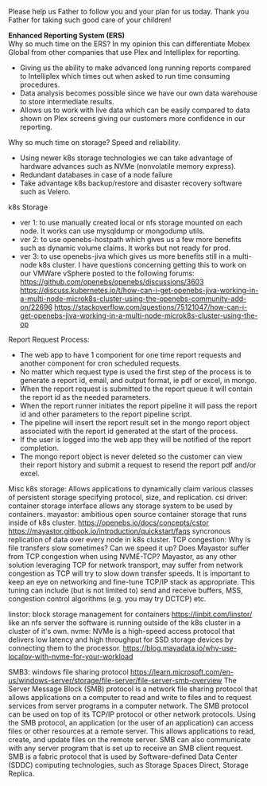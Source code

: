 Please help us Father to follow you and your plan for us today.
Thank you Father for taking such good care of your children!


**Enhanced Reporting System (ERS)**  
Why so much time on the ERS?  In my opinion this can differentiate Mobex Global from other companies that use Plex and Intelliplex for reporting.

- Giving us the ability to make advanced long running reports compared to Intelliplex which times out when asked to run time consuming procedures.
- Data analysis becomes possible since we have our own data warehouse to store intermediate results.
- Allows us to work with live data which can be easily compared to data shown on Plex screens giving our customers more confidence in our reporting.  

Why so much time on storage?  Speed and reliability.  
- Using newer k8s storage technologies we can take advantage of hardware advances such as NVMe (nonvolatile memory express).
- Redundant databases in case of a node failure
- Take advantage k8s backup/restore and disaster recovery software such as Velero.   

k8s Storage
- ver 1: to use manually created local or nfs storage mounted on each node. It works can use mysqldump or mongodump utils.
- ver 2: to use openebs-hostpath which gives us a few more benefits such as dynamic volume claims. It works but not ready for prod.
- ver 3: to use openebs-jiva which gives us more benefits still in a multi-node k8s cluster. I have questions concerning getting this to work on our VMWare vSphere posted to the following forums: https://github.com/openebs/openebs/discussions/3603
https://discuss.kubernetes.io/t/how-can-i-get-openebs-jiva-working-in-a-multi-node-microk8s-cluster-using-the-openebs-community-add-on/22696
https://stackoverflow.com/questions/75121047/how-can-i-get-openebs-jiva-working-in-a-multi-node-microk8s-cluster-using-the-op

Report Request Process:
- The web app to have 1 component for one time report requests and another component for cron scheduled requests.
- No matter which request type is used the first step of the process is to generate a report id, email, and output format, ie pdf or excel, in mongo.
- When the report request is submitted to the report queue it will contain the report id as the needed parameters.
- When the report runner initiates the report pipeline it will pass the report id and other parameters to the report pipeline script.
- The pipeline will insert the report result set in the mongo report object associated with the report id generated at the start of the process.
- If the user is logged into the web app they will be notified of the report completion.
- The mongo report object is never deleted so the customer can view their report history and submit a request to resend the report pdf and/or excel.

Misc k8s storage:
Allows applications to dynamically claim various classes of persistent storage specifying protocol, size, and replication.
csi driver: container storage interface
allows any storage system to be used by containers.
mayastor: ambitious open source container storage that runs inside of k8s cluster. 
https://openebs.io/docs/concepts/cstor
https://mayastor.gitbook.io/introduction/quickstart/faqs
syncronous replication of data over every node in k8s cluster.
TCP congestion:
Why is file transfers slow sometimes?  Can we speed it up? 
Does Mayastor suffer from TCP congestion when using NVME-TCP?
Mayastor, as any other solution leveraging TCP for network transport, may suffer from network congestion as TCP will try to slow down transfer speeds. It is important to keep an eye on networking and fine-tune TCP/IP stack as appropriate. This tuning can include (but is not limited to) send and receive buffers, MSS, congestion control algorithms (e.g. you may try DCTCP) etc.

linstor: block storage management for containers
https://linbit.com/linstor/
like an nfs server the software is running outside of the k8s cluster in a cluster of it's own.
nvme: NVMe is a high-speed access protocol that delivers low latency and high throughput for SSD storage devices by connecting them to the processor.
https://blog.mayadata.io/why-use-localpv-with-nvme-for-your-workload

SMB3: windows file sharing protocol
https://learn.microsoft.com/en-us/windows-server/storage/file-server/file-server-smb-overview
The Server Message Block (SMB) protocol is a network file sharing protocol that allows applications on a computer to read and write to files and to request services from server programs in a computer network. The SMB protocol can be used on top of its TCP/IP protocol or other network protocols. Using the SMB protocol, an application (or the user of an application) can access files or other resources at a remote server. This allows applications to read, create, and update files on the remote server. SMB can also communicate with any server program that is set up to receive an SMB client request. SMB is a fabric protocol that is used by Software-defined Data Center (SDDC) computing technologies, such as Storage Spaces Direct, Storage Replica. 